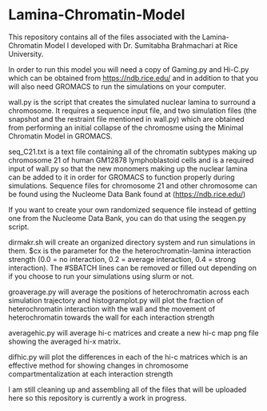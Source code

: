 # Lamina-Chromatin-Model
This repository contains all of the files associated with the Lamina-Chromatin Model I developed with Dr. Sumitabha Brahmachari at Rice University.

In order to run this model you will need a copy of Gaming.py and Hi-C.py which can be obtained from https://ndb.rice.edu/ and in addition to that you will also need GROMACS to run the simulations on your computer.

wall.py is the script that creates the simulated nuclear lamina to surround a chromosome. It requires a sequence input file, and two simulation files (the snapshot and the restraint file mentioned in wall.py) which are obtained from performing an initial collapse of the chromosme using the Minimal Chromatin Model in GROMACS.

seq_C21.txt is a text file containing all of the chromatin subtypes making up chromosome 21 of human GM12878 lymphoblastoid cells and is a required input of wall.py so that the new monomers making up the nuclear lamina can be added to it in order for GROMACS to function properly during simulations. Sequence files for chromosome 21 and other chromosome can be found using the Nucleome Data Bank found at (https://ndb.rice.edu/)

If you want to create your own randomized sequence file instead of getting one from the Nucleome Data Bank, you can do that using the seqgen.py script.

dirmakr.sh will create an organized directory system and run simulations in them. $cx is the parameter for the the heterochromatin-lamina interaction strength (0.0 = no interaction, 0.2 = average interaction, 0.4 = strong interaction). The #SBATCH lines can be removed or filled out depending on if you choose to run your simulations using slurm or not.

groaverage.py will average the positions of heterochromatin across each simulation trajectory and histogramplot.py will plot the fraction of heterochromatin interaction with the wall and the movement of heterochromatin towards the wall for each interaction strength

averagehic.py will average hi-c matrices and create a new hi-c map png file showing the averaged hi-x matrix.

difhic.py will plot the differences in each of the hi-c matrices which is an effective method for showing changes in chromosome compartmentalization at each interaction strength

I am still cleaning up and assembling all of the files that will be uploaded here so this repository is currently a work in progress.
